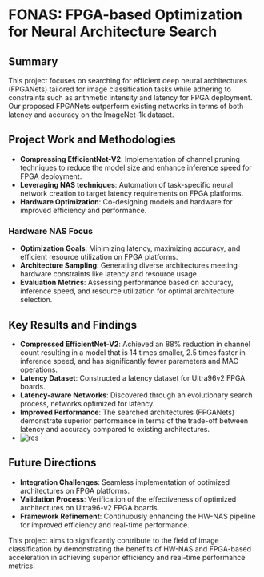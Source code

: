 # FONAS: FPGA-based Optimization for Neural Architecture Search

## Summary
This project focuses on searching for efficient deep neural architectures (FPGANets) tailored for image classification tasks while adhering to constraints such as arithmetic intensity and latency for FPGA deployment. Our proposed FPGANets outperform existing networks in terms of both latency and accuracy on the ImageNet-1k dataset.

## Project Work and Methodologies
- **Compressing EfficientNet-V2**: Implementation of channel pruning techniques to reduce the model size and enhance inference speed for FPGA deployment.
- **Leveraging NAS techniques**: Automation of task-specific neural network creation to target latency requirements on FPGA platforms.
- **Hardware Optimization**: Co-designing models and hardware for improved efficiency and performance.

### Hardware NAS Focus
- **Optimization Goals**: Minimizing latency, maximizing accuracy, and efficient resource utilization on FPGA platforms.
- **Architecture Sampling**: Generating diverse architectures meeting hardware constraints like latency and resource usage.
- **Evaluation Metrics**: Assessing performance based on accuracy, inference speed, and resource utilization for optimal architecture selection.

## Key Results and Findings
- **Compressed EfficientNet-V2**: Achieved an 88% reduction in channel count resulting in a model that is 14 times smaller, 2.5 times faster in inference speed, and has significantly fewer parameters and MAC operations.
- **Latency Dataset**: Constructed a latency dataset for Ultra96v2 FPGA boards.
- **Latency-aware Networks**: Discovered through an evolutionary search process, networks optimized for latency.
- **Improved Performance**: The searched architectures (FPGANets) demonstrate superior performance in terms of the trade-off between latency and accuracy compared to existing architectures.
- ![res](https://github.com/FPGA-Vision/FONAS/assets/50907565/e37a749d-6905-4a5b-b943-37ee1592b7f8)

## Future Directions
- **Integration Challenges**: Seamless implementation of optimized architectures on FPGA platforms.
- **Validation Process**: Verification of the effectiveness of optimized architectures on Ultra96-v2 FPGA boards.
- **Framework Refinement**: Continuously enhancing the HW-NAS pipeline for improved efficiency and real-time performance.

This project aims to significantly contribute to the field of image classification by demonstrating the benefits of HW-NAS and FPGA-based acceleration in achieving superior efficiency and real-time performance metrics.
